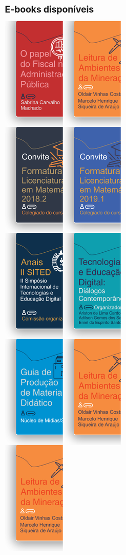 # **E-books disponíveis** 

<style>
img {
  border-radius: 5px 5px 5px 5px;
  width: 100%;
  height: auto;
}
/* Float four columns side by side */
.column {
  float: left;
  width: 30%;
  padding: 0 15px;
}

/* Remove extra left and right margins, due to padding */
.row {margin: 0 -5px;}

/* Clear floats after the columns */
.row:after {
  content: "";
  display: table;
  clear: both;
}

/* Responsive columns */
@media screen and (max-width: 600px) {
  .column {
    width: 100%;
    display: block;
    margin-bottom: 20px;
  }
}

/* Style the counter cards */
.card {
  font-size: 50px;
  width: 200px;
  height: 300px;
  /* box-shadow: 0 8px 14px 0 rgb(49, 106, 145); */
  box-shadow: 5px 5px 30px 7px rgba(0,0,0,0.25), -5px -5px 30px 7px rgba(0,0,0,0.22);
  cursor: pointer;
  transition: 0.4s;
  padding: 0px;
  text-align: center;
  background-color:white;
  border-radius: 5px;
  margin-bottom: 30px;
  margin-left: 20px;
}

.card:hover {
  transform: scale(0.9, 0.9);
  box-shadow: 5px 5px 30px 15px rgba(0,0,0,0.25), 
    -5px -5px 30px 15px rgba(0,0,0,0.22);
}
/* Parte inicial */
</style>

<div class="column">
    <div class="card">
        <a href="/o-papel-do-fiscal-na-administracao-publica/capa/" title="O papel do fiscal na administração pública">
        <img src="../assets/images/papel_do_fiscal_na_adm.png" alt="" style="width: 100%; height: auto;">  
          </a>
    </div>
</div>

<div class="column">
    <div class="card">
        <a href="leitura-de-ambientes-da-mineracao/capa/" title="{{ page.next_page.title | striptags }}">
             <img src="../assets/images/ebook_1.png" alt="" style="width: 100%; height: auto;">  
         </a>
    </div>
</div>

<div class="column">
    <div class="card">
        <a href="https://esead.github.io/convite-formatura/" title="convite-formatura">
             <img src="../assets/images/convite_fomatura_lic_mat_2018_2.png" alt="" style="width: 100%; height: auto;">  
        </a>
    </div>
</div>
<!-- novo bloco-->
 <br>
 <br>          
<div class="column">
    <div class="card">
    <a href="https://esead.github.io/convite-formatura-2/" title="Convite convite-formatura-2">
        <img src="../assets/images/convite_fomatura_lic_mat_2019_1.png" alt="" style="width: 100%; height: auto;">  
    </a>
    </div>
</div>
<div class="column">
    <div class="card">
        <a href="/ii-sited-anais/capa" title="Anais do II SITED">
           <img src="../assets/images/ii_sited_anais.png" alt="" style="width: 100%; height: auto;">  
        </a>
     </div>
</div>
<div class="column">
    <div class="card">
        <a href="/tecnologias-educacao-digital/capa" title="Tecnologias e Educação Digital">
           <img src="../assets/images/tecnologias_educacao_digital.png" alt="" style="width: 100%; height: auto;">  
        </a>
    </div>
</div>
<!-- novo bloco-->
 <br>
 <br> 
<div class="column">
    <div class="card">
        <a href="/guia-de-producao-de-material-didatico/capa" title="Guia de Produção de Material Didático">
           <img src="../assets/images/guia_material_didatico.png" alt="" style="width: 100%; height: auto;">  
        </a>
    </div>
 </div>
  
<div class="column">
    <div class="card">
        <a href="leitura-de-ambientes-da-mineracao/capa/" title="{{ page.next_page.title | striptags }}">
             <img src="../assets/images/ebook_1.png" alt="" style="width: 100%; height: auto;">  
         </a>
    </div>
</div>

<div class="column">
    <div class="card">
        <a href="leitura-de-ambientes-da-mineracao/capa/" title="{{ page.next_page.title | striptags }}">
             <img src="../assets/images/ebook_1.png" alt="" style="width: 100%; height: auto;">  
         </a>
    </div>
</div>


